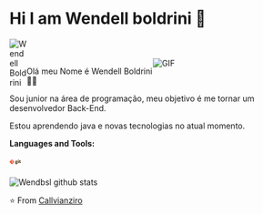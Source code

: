 # Hi I am Wendell boldrini 👋

<a href="https://www.linkedin.com/in/vianzir0">
  <img align="left" alt="Wendell Boldrini" width="30px" src="https://www.linkedin.com/in/wendell-boldrini-44852a15b/" />
</a>

<br />
<br />

<img width="50%" align="right" alt="GIF" src="https://www.chawtechsolutions.com/wp-content/uploads/2019/03/developer-dribbble.gif" />

Olá meu Nome é Wendell Boldrini 👨🏽

Sou junior na área de programação, meu objetivo é me tornar um desenvolvedor Back-End.

Estou aprendendo java e novas tecnologias no atual momento.

**Languages and Tools:**

<code><img height="20" src="https://raw.githubusercontent.com/github/explore/80688e429a7d4ef2fca1e82350fe8e3517d3494d/topics/git/git.png"></code>

![Wendbsl github stats](https://github-readme-stats.vercel.app/api?username=Wendbsl&show_icons=true&hide_border=true)

⭐️ From [Callvianziro](https://github.com/vianziro)

